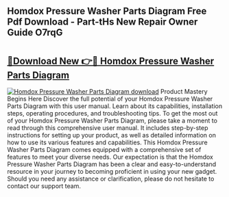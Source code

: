 ## Homdox Pressure Washer Parts Diagram Free Pdf Download - Part-tHs New Repair Owner Guide O7rqG

# <h2><a href="http://dfkmfuf.blite.top/?on=Homdox+Pressure+Washer+Parts+Diagram">🔗Download New 👉🔴 Homdox Pressure Washer Parts Diagram</a></h2>

[![Homdox Pressure Washer Parts Diagram download](https://i.imgur.com/lujVjoI.png)](http://dfkmfuf.blite.top/?on=Homdox+Pressure+Washer+Parts+Diagram)
Product Mastery Begins Here Discover the full potential of your Homdox Pressure Washer Parts Diagram with this user manual. Learn about its capabilities, installation steps, operating procedures, and troubleshooting tips. To get the most out of your Homdox Pressure Washer Parts Diagram, please take a moment to read through this comprehensive user manual. It includes step-by-step instructions for setting up your product, as well as detailed information on how to use its various features and capabilities. This Homdox Pressure Washer Parts Diagram comes equipped with a comprehensive set of features to meet your diverse needs. Our expectation is that the Homdox Pressure Washer Parts Diagram has been a clear and easy-to-understand resource in your journey to becoming proficient in using your new gadget. Should you need any assistance or clarification, please do not hesitate to contact our support team.
